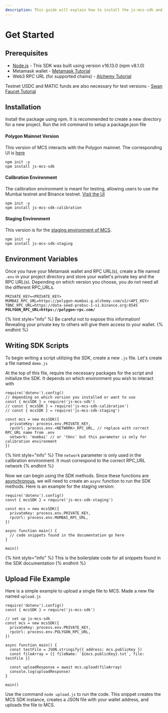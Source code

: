 ```yaml
---
description: This guide will explain how to install the js-mcs-sdk and its basic usage
---
```


# Get Started

## Prerequisites

* [Node.js](https://nodejs.org/en/) - This SDK was built using version v16.13.0 (npm v8.1.0)
* Metamask wallet - [Metamask Tutorial](../../../mcp-user-guide/setup-metamask.md)
* Web3 RPC URL (for supported chains) - [Alchemy Tutorial](../../../mcp-user-guide/configure-metamask-with-alchemy-rpc-url.md#alchemypolygontometamaskinstructions-2.createalchemymumbaipolygonrpc)

Testnet USDC and MATIC funds are also necessary for test versions - [Swan Faucet Tutorial](../../../../development-resource/swan-token-contract/acquire-testnet-usdc-and-matic-tokens.md)

## Installation

Install the package using npm. It is recommended to create a new directory for a new project. Run the init command to setup a package.json file

#### Polygon Mainnet Version

This version of MCS interacts with the Polygon mainnet. The corresponding UI is [here](https://www.multichain.storage/)

```
npm init -y
npm install js-mcs-sdk
```

#### Calibration Environment

The calibration environment is meant for testing, allowing users to use the Mumbai testnet and Binance testnet. [Visit the UI](https://calibration-mcs.filswan.com/)

```
npm init -y
npm install js-mcs-sdk-calibration
```

#### Staging Environment

This version is for the [staging environment of MCS](https://mcs.filswan.com/).&#x20;

```
npm init -y
npm install js-mcs-sdk-staging
```

## Environment Variables

Once you have your Metamask wallet and RPC URL(s), create a file named `.env` in your project directory and store your wallet's private key and the RPC URL(s). Depending on which version you choose, you do not need all the different RPC\_URLs.

<pre><code>PRIVATE_KEY=&#x3C;PRIVATE_KEY>
MUMBAI_RPC_URL=https://polygon-mumbai.g.alchemy.com/v2/&#x3C;API_KEY>
TBNC_RPC_URL=https://data-seed-prebsc-1-s1.binance.org:8545
<strong>POLYGON_RPC_URL=https://polygon-rpc.com/</strong></code></pre>

{% hint style="info" %}
Be careful not to expose this information! \
Revealing your private key to others will give them access to your wallet.
{% endhint %}

## Writing SDK Scripts

To begin writing a script utilizing the SDK, create a new `.js` file. Let's create a file named `demo.js`

At the top of this file, require the necessary packages for the script and initialize the SDK. It depends on which environment you wish to interact with

```
require('dotenv').config()
// depending on which version you installed or want to use
const { mcsSDK } = require('js-mcs-sdk')
// const { mcsSDK } = require('js-mcs-sdk-calibration')
// const { mcsSDK } = require('js-mcs-sdk-staging')

const mcs = new mcsSDK({
  privateKey: process.env.PRIVATE_KEY,
  rpcUrl: process.env.<NETWORK>_RPC_URL, // replace with correct RPC_URL name from .env
  network: 'mumbai' // or 'tbnc' but this parameter is only for calibration environment
})
```

{% hint style="info" %}
The `network` parameter is only used in the calibration environment. It must correspond to the correct RPC\_URL network
{% endhint %}

Now we can begin using the SDK methods. Since these functions are [asynchronous](https://javascript.info/async-await), we will need to create an `async` function to run the SDK methods. Here is an example for the staging version:

```
require('dotenv').config()
const { mcsSDK } = require('js-mcs-sdk-staging')

const mcs = new mcsSDK({
  privateKey: process.env.PRIVATE_KEY,
  rpcUrl: process.env.MUMBAI_RPC_URL,
})

async function main() {
  // code snippets found in the documentation go here
}

main()
```

{% hint style="info" %}
This is the boilerplate code for all snippets found in the SDK documentation
{% endhint %}

## Upload File Example

Here is a simple example to upload a single file to MCS. Made a new file named `upload.js`

```
require('dotenv').config()
const { mcsSDK } = require('js-mcs-sdk')

// set up js-mcs-sdk
const mcs = new mcsSDK({
  privateKey: process.env.PRIVATE_KEY,
  rpcUrl: process.env.POLYGON_RPC_URL,
})

async function main() {
  const testFile = JSON.stringify({ address: mcs.publicKey })
  const fileArray = [{ fileName: `${mcs.publicKey}.txt`, file: testFile }]

  const uploadResponse = await mcs.upload(fileArray)
  console.log(uploadResponse)
}

main()
```

Use the command `node upload.js` to run the code. This snippet creates the MCS SDK instance, creates a JSON file with your wallet address, and uploads the file to MCS.

